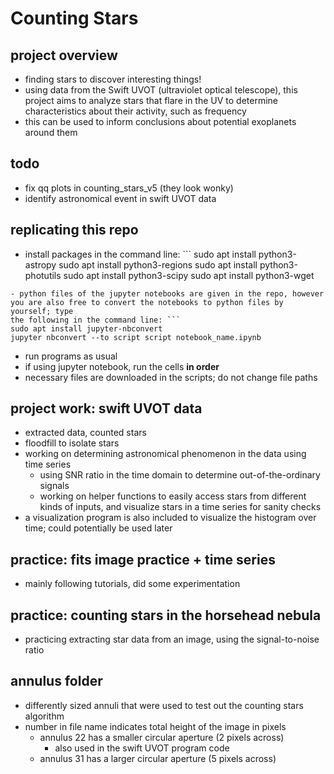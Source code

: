 # Counting Stars

## project overview
- finding stars to discover interesting things!
- using data from the Swift UVOT (ultraviolet optical telescope), this project aims to analyze stars that flare in the UV to determine characteristics about their activity, such as frequency
- this can be used to inform conclusions about potential exoplanets around them

## todo
- fix qq plots in counting_stars_v5 (they look wonky)
- identify astronomical event in swift UVOT data

## replicating this repo
- install packages in the command line: ```
  sudo apt install python3-astropy
  sudo apt install python3-regions
  sudo apt install python3-photutils
  sudo apt install python3-scipy
  sudo apt install python3-wget 
```
- python files of the jupyter notebooks are given in the repo, however
you are also free to convert the notebooks to python files by yourself; type
the following in the command line: ```
sudo apt install jupyter-nbconvert
jupyter nbconvert --to script script notebook_name.ipynb
```
- run programs as usual
- if using jupyter notebook, run the cells **in order**
- necessary files are downloaded in the scripts; do not change file paths

## project work: swift UVOT data
- extracted data, counted stars
- floodfill to isolate stars
- working on determining astronomical phenomenon in the data using time series
  - using SNR ratio in the time domain to determine out-of-the-ordinary signals
  - working on helper functions to easily access stars from different kinds of
  inputs, and visualize stars in a time series for sanity checks
- a visualization program is also included to visualize the histogram over time; could potentially be used later

## practice: fits image practice + time series
- mainly following tutorials, did some experimentation

## practice: counting stars in the horsehead nebula
- practicing extracting star data from an image, using the signal-to-noise
ratio

## annulus folder
- differently sized annuli that were used to test out the counting stars algorithm
- number in file name indicates total height of the image in pixels
  - annulus 22 has a smaller circular aperture (2 pixels across)
    - also used in the swift UVOT program code
  - annulus 31 has a larger circular aperture (5 pixels across)
  
